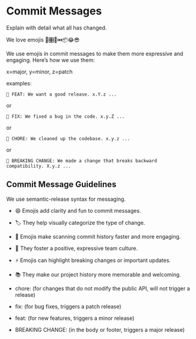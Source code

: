 # Commit Messages

Explain with detail what all has changed.

We love emojis 🚂🎛️🧶⏮️📦😂😎

We use emojis in commit messages to make them more expressive and engaging. Here’s how we use them:

x=major, y=minor, z=patch

examples:

```text
🌟 FEAT: We want a good release. x.Y.z ...
```

or

```text
🐛 FIX: We fixed a bug in the code. x.y.Z ...
```

or

```text
🧹 CHORE: We cleaned up the codebase. x.y.z ...
```

or

```text
🚨 BREAKING CHANGE: We made a change that breaks backward compatibility. X.y.z ...
```

## Commit Message Guidelines

We use semantic-release syntax for messaging.

- 😄 Emojis add clarity and fun to commit messages.
- 🏷️ They help visually categorize the type of change.
- 👀 Emojis make scanning commit history faster and more engaging.
- 🤝 They foster a positive, expressive team culture.
- ⚡️ Emojis can highlight breaking changes or important updates.
- 📚 They make our project history more memorable and welcoming.

- chore: (for changes that do not modify the public API, will not trigger a release)
- fix: (for bug fixes, triggers a patch release)
- feat: (for new features, triggers a minor release)
- BREAKING CHANGE: (in the body or footer, triggers a major release)
